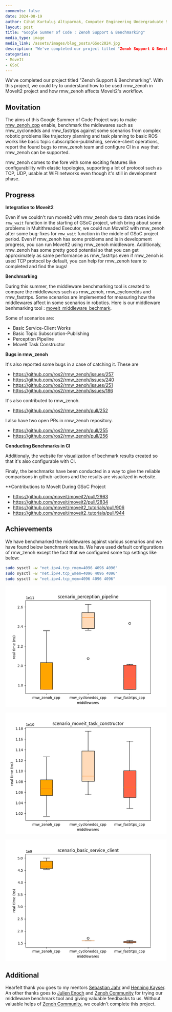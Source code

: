 ```yaml
---
comments: false
date: 2024-08-19
author: Cihat Kurtuluş Altıparmak, Computer Engineering Undergraduate Student at the Istanbul Technical University
layout: post
title: "Google Summer of Code : Zenoh Support & Benchmarking"
media_type: image
media_link: /assets/images/blog_posts/GSoc2024.jpg
description: "We've completed our project titled "Zenoh Support & Benchmarking". With this project, we could try to understand how to be used rmw_zenoh in MoveIt2 project and how rmw_zenoh affects MoveIt2's workflow. "
categories:
- MoveIt
- GSoC
---
```


We've completed our project titled "Zenoh Support & Benchmarking". With this project, we could try to understand how to be used rmw_zenoh in MoveIt2 project and how rmw_zenoh affects MoveIt2's workflow. 

## Movitation

The aims of this Google Summer of Code Project was to make [rmw_zenoh_cpp](https://github.com/ros2/rmw_zenoh) enable, benchmark the midlewares such as rmw_cyclonedds and rmw_fastrtps against some scenarios from complex robotic problems like trajectory planning and task planning to basic ROS works like basic topic subscription-publishing, service-client operations, report the found bugs to rmw_zenoh team and configure CI in a way that rmw_zenoh can be supported.

rmw_zenoh comes to the fore with some exciting features like configurability with elastic topologies, supporting a lot of protocol such as TCP, UDP, usable at WIFI networks even though it's still in development phase. 

## Progress
**Integration to Moveit2**

Even if we couldn't run moveit2 with rmw_zenoh due to data races inside `rmw_wait` function in the starting of GSoC project, which bring about some problems in Multithreaded Executor, we could run MoveIt2 with rmw_zenoh after some bug-fixes for `rmw_wait` function in the middle of GSoC project period. Even if rmw_zenoh has some problems and is in development progress, you can run MoveIt2 using rmw_zenoh middleware. Additionaly, rmw_zenoh has some pretty good potential so that you can get approximately as same performance as rmw_fastrtps even if rmw_zenoh is used TCP protocol by default, you can help for rmw_zenoh team to completed and find the bugs!

**Benchmarking**

During this summer, the middleware benchmarking tool is created to compare the middlewares such as rmw_zenoh, rmw_cyclonedds and rmw_fastrtps. Some scenarios are implemented for measuring how the middlewares affect in some scenarios in robotics. Here is our middleware benhmarking tool : [moveit_middleware_bechmark](https://github.com/CihatAltiparmak/moveit_middleware_benchmark).

Some of scenarios are:

- Basic Service-Client Works
- Basic Topic Subscription-Publishing
- Perception Pipeline
- MoveIt Task Constructor

**Bugs in rmw_zenoh**

It's also reported some bugs in a case of catching it. These are 

- https://github.com/ros2/rmw_zenoh/issues/257
- https://github.com/ros2/rmw_zenoh/issues/240
- https://github.com/ros2/rmw_zenoh/issues/251
- https://github.com/ros2/rmw_zenoh/issues/186

It's also contributed to rmw_zenoh.

- https://github.com/ros2/rmw_zenoh/pull/252

I also have two open PRs in rmw_zenoh repository.

- https://github.com/ros2/rmw_zenoh/pull/255
- https://github.com/ros2/rmw_zenoh/pull/256

**Conducting Benchmarks in CI**

Additionaly, the website for visualization of bechmark results created so that it's also configurable with CI.

Finaly, the benchmarks have been conducted in a way to give the reliable comparisons in github-actions and the results are visualized in website.

**Contributions to MoveIt During GSoC Project
- https://github.com/moveit/moveit2/pull/2963
- https://github.com/moveit/moveit2/pull/2834
- https://github.com/moveit/moveit2_tutorials/pull/906
- https://github.com/moveit/moveit2_tutorials/pull/944

## Achievements

We have benchmarked the middlewares against various scenarios and we have found below benchmark results. We have used default configurations of rmw_zenoh except the fact that we configured some tcp settings like below:

```sh
sudo sysctl -w "net.ipv4.tcp_rmem=4096 4096 4096"
sudo sysctl -w "net.ipv4.tcp_wmem=4096 4096 4096"
sudo sysctl -w "net.ipv4.tcp_mem=4096 4096 4096"
```

![scenario_perception_pipeline](../assets/images/gsoc24/scenario_perception_pipeline_blog.png)

![scenario_moveit_task_constructor](../assets/images/gsoc24/scenario_moveit_task_constructor_blog.png)

![scenario_basic_topic_sub_pub](../assets/images/gsoc24/scenario_basic_topic_sub_pub_blog.png)

## Additional

Hearfelt thank you goes to my mentors [Sebastian Jahr](https://github.com/sjahr) and [Henning Kayser](https://github.com/henningkayser). An other thanks goes to [Julien Enoch](https://github.com/JEnoch) and [Zenoh Community](https://zenoh.io/community/) for trying our middleware benchmark tool and giving valuable feedbacks to us. Without valuable helps of [Zenoh Community](https://zenoh.io/community/), we couldn't complete this project.

